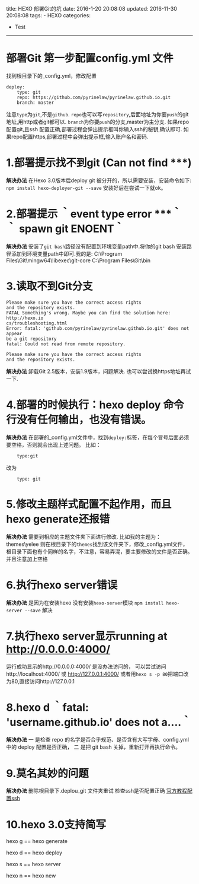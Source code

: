 title: HEXO 部署Git的坑
date: 2016-1-20 20:08:08
updated: 2016-11-30 20:08:08
tags:
	- HEXO
categories:
  - Test
---

# 部署Git 第一步配置config.yml 文件
找到根目录下的_config.yml，修改配置
```
deploy:
    type: git
    repo: https://github.com/pyrinelaw/pyrinelaw.github.io.git
    branch: master
```
注意`type`为`git`,不是`github`.
`repo`也可以写`repository`,后面地址为你要`push`的git地址,用http或者git都可以.
`branch`为你要`push`的分支,master为主分支.
如果repo配置git,且ssh 配置正确,部署过程会弹出提示框叫你输入ssh的秘钥,确认即可.
如果repo配置https,部署过程中会弹出提示框,输入账户名和密码.

# 1.部署提示找不到git (Can not find ***)
**解决办法**
在Hexo 3.0版本后deploy git 被分开的，所以需要安装，安装命令如下:
`npm install hexo-deployer-git --save`
安装好后在尝试一下就ok。

<!--more-->

# 2.部署提示 ｀event type error ***｀ ｀ spawn git ENOENT｀ 
**解决办法**
安装了`git bash`路径没有配置到环境变量path中.将你的git bash 安装路径添加到环境变量path中即可.我的是:
C:\Program Files\Git\mingw64\libexec\git-core
C:\Program Files\Git\bin

# 3.读取不到Git分支
```
Please make sure you have the correct access rights
and the repository exists.
FATAL Something's wrong. Maybe you can find the solution here: http://hexo.io
cs/troubleshooting.html
Error: fatal: 'github.com/pyrinelaw/pyrinelaw.github.io.git' does not appear
be a git repository
fatal: Could not read from remote repository.

Please make sure you have the correct access rights
and the repository exists.
```
**解决办法**
卸载Git 2.5版本，安装1.9版本，问题解决.
也可以尝试换https地址再试一下.

# 4.部署的时候执行：hexo  deploy 命令行没有任何输出，也没有错误。 
**解决办法**
在部署的_config.yml文件中，找到`deploy:`标签，在每个冒号后面必须要空格，否则就会出现上述问题。
比如：
```
    type:git
```
改为
```
    type: git
```

# 5.修改主题样式配置不起作用，而且hexo  generate还报错 
**解决办法**
需要到相应的主题文件夹下面进行修改.
比如我的主题为：themes\yelee 则在根目录下的`themes`找到该文件夹下，修改_config.yml文件，根目录下面也有个同样的名字，不注意，容易弄混，要主要修改的文件是否正确。并且注意加上空格

# 6.执行hexo server错误
**解决办法**
是因为在安装hexo 没有安装`hexo-server`模块
`npm install hexo-server --save` 解决

# 7.执行hexo server显示running at http://0.0.0.0:4000/ 
运行成功显示的http://0.0.0.0:4000/ 是没办法访问的，
可以尝试访问 http://localhost:4000/ 或 http://127.0.0.1:4000/
或者用`hexo s -p 80`把端口改为80,直接访问http://127.0.0.1

# 8.hexo d  ｀fatal: 'username.github.io' does not a....｀
**解决办法**
一 是检查 repo 的名字是否合乎规范、是否含有大写字母、config.yml 中的 deploy 配置是否正确，
二 是把 git bash 关掉，重新打开再执行命令。

# 9.莫名其妙的问题
**解决办法**
删除根目录下.deplou_git 文件夹重试
检查ssh是否配置正确
[官方教程配置ssh](https://help.github.com/articles/generating-an-ssh-key/)

# 10.hexo 3.0支持简写

hexo g ==  hexo generate

hexo d ==  hexo deploy

hexo s ==  hexo server

hexo n ==  hexo new

